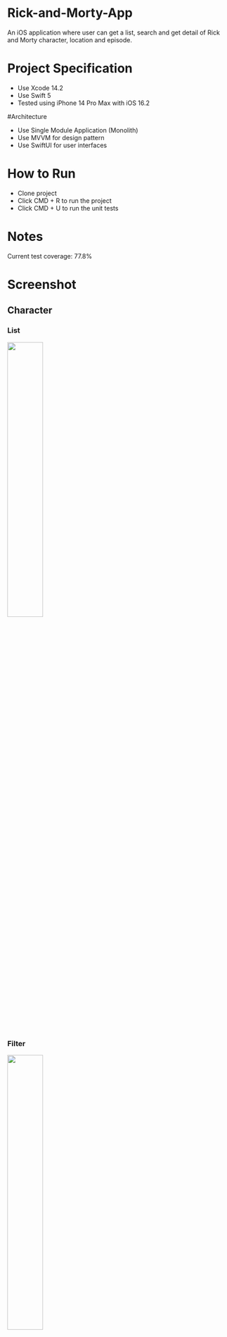 # Rick-and-Morty-App
An iOS application where user can get a list, search and get detail of Rick and Morty character, location and episode.

# Project Specification
- Use Xcode 14.2
- Use Swift 5
- Tested using iPhone 14 Pro Max with iOS 16.2

#Architecture

- Use Single Module Application (Monolith)
- Use MVVM for design pattern
- Use SwiftUI for user interfaces

# How to Run

- Clone project
- Click CMD + R to run the project
- Click CMD + U to run the unit tests

# Notes

Current test coverage: 77.8%

# Screenshot

## Character
### List
<img src="https://user-images.githubusercontent.com/49981969/232229936-58e1f91b-dc57-4da0-9ae8-ee1e1ff06a77.png" width=40% height=40%>

### Filter
<img src="https://user-images.githubusercontent.com/49981969/232229990-458b9f41-36a8-4ab9-aeb3-bd287f386e10.png" width=40% height=40%>

### Detail
<img src="https://user-images.githubusercontent.com/49981969/232230004-8186ddaf-d22e-41b0-9296-4f28923f4ef5.png" width=40% height=40%>

## Location
### List
<img src="https://user-images.githubusercontent.com/49981969/232230090-f53cf7ff-a2cc-4e52-84f3-1d02a38378e3.png" width=40% height=40%>

### Detail

## Episode
<img src="https://user-images.githubusercontent.com/49981969/232230107-5e0274e6-1bde-4ba7-9c44-635227f791bf.png" width=40% height=40%>

### Detail
<img src="https://user-images.githubusercontent.com/49981969/232230115-058c41c1-8966-4836-a16a-d0a413a12575.png" width=40% height=40%>




